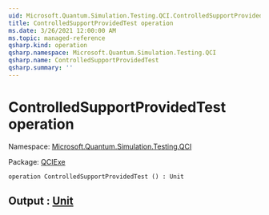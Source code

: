 ```yaml
---
uid: Microsoft.Quantum.Simulation.Testing.QCI.ControlledSupportProvidedTest
title: ControlledSupportProvidedTest operation
ms.date: 3/26/2021 12:00:00 AM
ms.topic: managed-reference
qsharp.kind: operation
qsharp.namespace: Microsoft.Quantum.Simulation.Testing.QCI
qsharp.name: ControlledSupportProvidedTest
qsharp.summary: ''
---
```


# ControlledSupportProvidedTest operation

Namespace: [Microsoft.Quantum.Simulation.Testing.QCI](xref:Microsoft.Quantum.Simulation.Testing.QCI)

Package: [QCIExe](https://nuget.org/packages/QCIExe)




```qsharp
operation ControlledSupportProvidedTest () : Unit
```


## Output : [Unit](xref:microsoft.quantum.lang-ref.unit)

